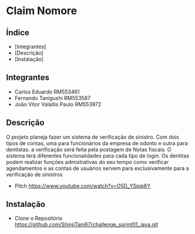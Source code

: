 # Claim Nomore  

## Índice 

- [Integrantes]
- [Descrição]   
- [Instalação]   

## Integrantes  
- Carlos Eduardo RM553461
- Fernando Tanigushi RM553587
- João Vitor Valaitis Paulo RM553972


## Descrição
O projeto planeja fazer um sistema de verificação de sinistro. Com dois tipos de contas, uma para funcionários da empresa de odonto e outra para dentistas.
a verificação será feita pela postagem de Notas fiscais.
O sistema terá diferentes funcionalidades para cada tipo de login. Os dentitas podem realizar funções admistrativas do seu tempo como verificar agendamentos e 
as contas de usuários servem para exclusivamente para a verificação de sinistros 


- Pitch
https://www.youtube.com/watch?v=O5D_YSpjp6Y

## Instalação
- Clone o Repositório 
https://github.com/ShinjiTani67/challenge_sprint01_java.git
